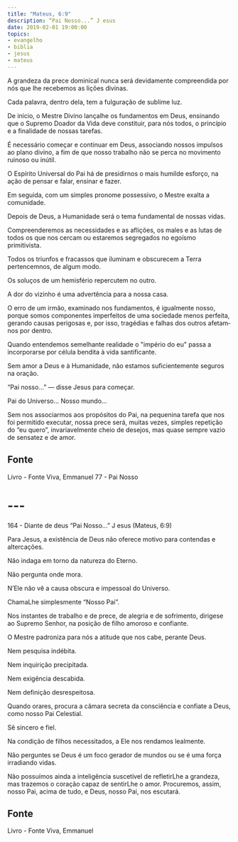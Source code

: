 ```yaml
---
title: "Mateus, 6:9"
description: “Pai Nosso...” J esus
date: 2019-02-01 19:00:00
topics: 
- evangelho
- biblia
- jesus
- mateus
---
```


A grandeza da prece dominical nunca será devidamente compreendida por
nós que lhe recebemos as lições divinas.

Cada palavra, dentro dela, tem a fulguração de sublime luz.

De início, o Mestre Divino lança­lhe os fundamentos em Deus, ensinando
que o Supremo Doador da Vida deve constituir, para nós todos, o princípio e a
finalidade de nossas tarefas.

É necessário começar e continuar em Deus, associando nossos impulsos ao
plano divino, a fim de que nosso trabalho não se perca no movimento ruinoso ou
inútil.

O Espírito Universal do Pai há de presidir­nos o mais humilde esforço, na
ação de pensar e falar, ensinar e fazer.

Em seguida, com um simples pronome possessivo, o Mestre exalta a
comunidade.

Depois de Deus, a Humanidade será o tema fundamental de nossas vidas.

Compreenderemos as necessidades e as aflições, os males e as lutas de
todos os que nos cercam ou estaremos segregados no egoísmo primitivista.

Todos os triunfos e fracassos que iluminam e obscurecem a Terra
pertencem­nos, de algum modo.

Os soluços de um hemisfério repercutem no outro.

A dor do vizinho é uma advertência para a nossa casa.

O erro de um irmão, examinado nos fundamentos, é igualmente nosso,
porque somos componentes imperfeitos de uma sociedade menos perfeita, gerando
causas perigosas e, por isso, tragédias e falhas dos outros afetam­nos por dentro.

Quando entendemos semelhante realidade o "império do eu" passa a
incorporar­se por célula bendita à vida santificante.

Sem amor a Deus e à Humanidade, não estamos suficientemente seguros na
oração.

“Pai nosso...” — disse Jesus para começar.

Pai do Universo... Nosso mundo...

Sem nos associarmos aos propósitos do Pai, na pequenina tarefa que nos foi
permitido executar, nossa prece será, muitas vezes, simples repetição do “eu quero”,
invariavelmente cheio de desejos, mas quase sempre vazio de sensatez e de amor.

## Fonte
Livro - Fonte Viva, Emmanuel
77 - Pai Nosso

# ---

164 - Diante de deus
“Pai Nosso...”
J esus (Mateus, 6:9)

Para Jesus, a existência de Deus não oferece motivo para contendas e
altercações.

Não indaga em torno da natureza do Eterno.

Não pergunta onde mora.

N’Ele não vê a causa obscura e impessoal do Universo.

Chama­Lhe simplesmente “Nosso Pai”.

Nos instantes de trabalho e de prece, de alegria e de sofrimento, dirige­se ao
Supremo Senhor, na posição de filho amoroso e confiante.

O Mestre padroniza para nós a atitude que nos cabe, perante Deus.

Nem pesquisa indébita.

Nem inquirição precipitada.

Nem exigência descabida.

Nem definição desrespeitosa.

Quando orares, procura a câmara secreta da consciência e confia­te a Deus,
como nosso Pai Celestial.

Sê sincero e fiel.

Na condição de filhos necessitados, a Ele nos rendamos lealmente.

Não perguntes se Deus é um foco gerador de mundos ou se é uma força
irradiando vidas.

Não possuímos ainda a inteligência suscetível de refletir­Lhe a grandeza,
mas trazemos o coração capaz de sentir­Lhe o amor. Procuremos, assim, nosso Pai,
acima de tudo, e Deus, nosso Pai, nos escutará.

## Fonte
Livro - Fonte Viva, Emmanuel  

